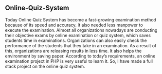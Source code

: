 ## Online-Quiz-System

Today Online Quiz System has become a fast-growing examination method because of its speed and accuracy. It also needed less manpower to execute the examination. Almost all organizations nowadays are conducting their objective exams by online examination or quiz system, which saves students time in examinations. Organizations can also easily check the performance of the students that they take in an examination. As a result of this, organizations are releasing results in less time. It also helps the environment by saving paper. According to today’s requirements, an online examination project in PHP is very useful to learn it. So, I have made a full stack project on the online quiz system. 

